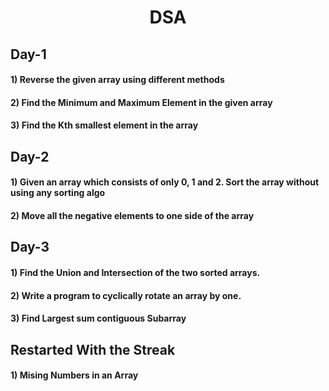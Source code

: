 
# <div align=center> DSA</div>

## Day-1
#### 1) Reverse the given array using different methods
#### 2) Find the Minimum and Maximum Element in the given array
#### 3) Find the Kth smallest element in the array 

## Day-2
#### 1) Given an array which consists of only 0, 1 and 2. Sort the array without using any sorting algo
#### 2) Move all the negative elements to one side of the array 

## Day-3
#### 1) Find the Union and Intersection of the two sorted arrays.
#### 2) Write a program to cyclically rotate an array by one.
#### 3) Find Largest sum contiguous Subarray 

## Restarted With the Streak

####  1) Mising Numbers in an Array
